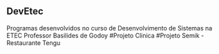 ## DevEtec
Programas desenvolvidos no curso de Desenvolvimento de Sistemas na ETEC Professor Basilides de Godoy
#Projeto Clinica
#Projeto Semik - Restaurante Tengu
